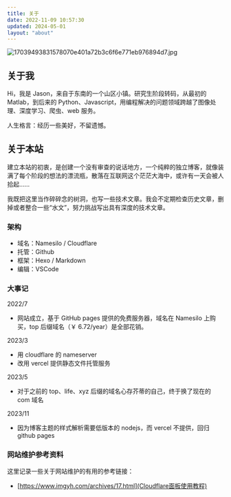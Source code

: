 ```yaml
---
title: 关于
date: 2022-11-09 10:57:30
updated: 2024-05-01
layout: "about"
---
```


![17039493831578070e401a72b3c6f6e771eb976894d7.jpg](https://cdn.jsdelivr.us/gh/li199-code/blog-img-2@main/17039493831578070e401a72b3c6f6e771eb976894d7.jpg)

## 关于我

Hi，我是 Jason，来自于东南的一个山区小镇。研究生阶段转码，从最初的 Matlab，到后来的 Python、Javascript，用编程解决的问题领域跨越了图像处理、深度学习、爬虫、web 服务。

人生格言：经历一些美好，不留遗憾。

## 关于本站

建立本站的初衷，是创建一个没有审查的说话地方，一个纯粹的独立博客，就像装满了每个阶段的想法的漂流瓶，散落在互联网这个茫茫大海中，或许有一天会被人拾起……

我既把这里当作碎碎念的树洞，也写一些技术文章。我会不定期检查历史文章，删掉或者整合一些“水文”，努力挑战写出具有深度的技术文章。

### 架构

- 域名：Namesilo / Cloudflare
- 托管：Github
- 框架：Hexo / Markdown
- 编辑：VSCode

### 大事记

2022/7

- 网站成立，基于 GitHub pages 提供的免费服务器，域名在 Namesilo 上购买，top 后缀域名（￥ 6.72/year）是全部花销。

2023/3

- 用 cloudflare 的 nameserver
- 改用 vercel 提供静态文件托管服务

2023/5

- 对于之前的 top、life、xyz 后缀的域名心存芥蒂的自己，终于换了现在的 com 域名

2023/11

- 因为博客主题的样式解析需要低版本的 nodejs，而 vercel 不提供，回归 github pages

### 网站维护参考资料

这里记录一些关于网站维护的有用的参考链接：

- [https://www.imgyh.com/archives/17.html](Cloudflare面板使用教程)
